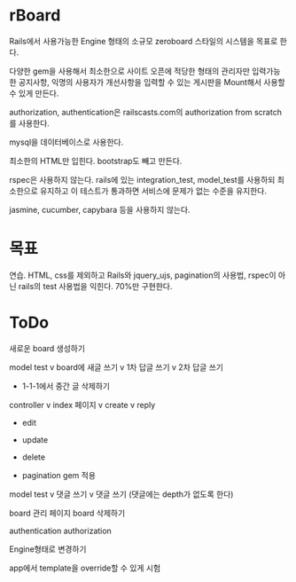 rBoard
======

Rails에서 사용가능한 Engine 형태의 소규모 zeroboard 스타일의 시스템을 목표로 한다. 

다양한 gem을 사용해서 최소한으로 사이트 오픈에 적당한 형태의
관리자만 입력가능 한 공지사항, 익명의 사용자가 개선사항을 입력할 수 있는 게시판을 
Mount해서 사용할 수 있게 만든다. 

authorization, authentication은 railscasts.com의 authorization from scratch를 
사용한다. 

mysql을 데이터베이스로 사용한다.

최소한의 HTML만 입힌다. bootstrap도 빼고 만든다. 

rspec은 사용하지 않는다. rails에 있는 integration\_test, model\_test를 사용하되
최소한으로 유지하고 이 테스트가 통과하면 서비스에 문제가 없는 수준을 
유지한다. 

jasmine, cucumber, capybara 등을 사용하지 않는다. 

목표 
====
연습. HTML, css를 제외하고 Rails와 jquery\_ujs, pagination의 
사용법, rspec이 아닌 rails의 test 사용법을 익힌다. 70%만 구현한다. 


ToDo
====

새로운 board 생성하기 

model test 
v board에 새글 쓰기
v 1차 답글 쓰기 
v 2차 답글 쓰기
- 1-1-1에서 중간 글 삭제하기 

controller
v index 페이지
v create 
v reply
- edit
- update
- delete

- pagination gem 적용 


model test
v 댓글 쓰기 
v 댓글 쓰기 (댓글에는 depth가 없도록 한다)


board 관리 페이지 
board 삭제하기 

authentication
authorization

Engine형태로 변경하기 

app에서 template을 override할 수 있게 시험 


